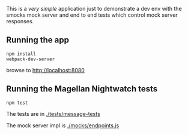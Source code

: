 This is a *very simple* application just to demonstrate a dev env with the smocks mock server and end to end tests which control mock server responses.

Running the app
---------------
```
npm install
webpack-dev-server
```
browse to [http://localhost:8080](http://localhost:8080)


Running the Magellan Nightwatch tests
-------------------------------------
```
npm test
```
The tests are in [./tests/message-tests](./tests/message-tests)

The mock server impl is [./mocks/endpoints.js](./mocks/endpoints.js)